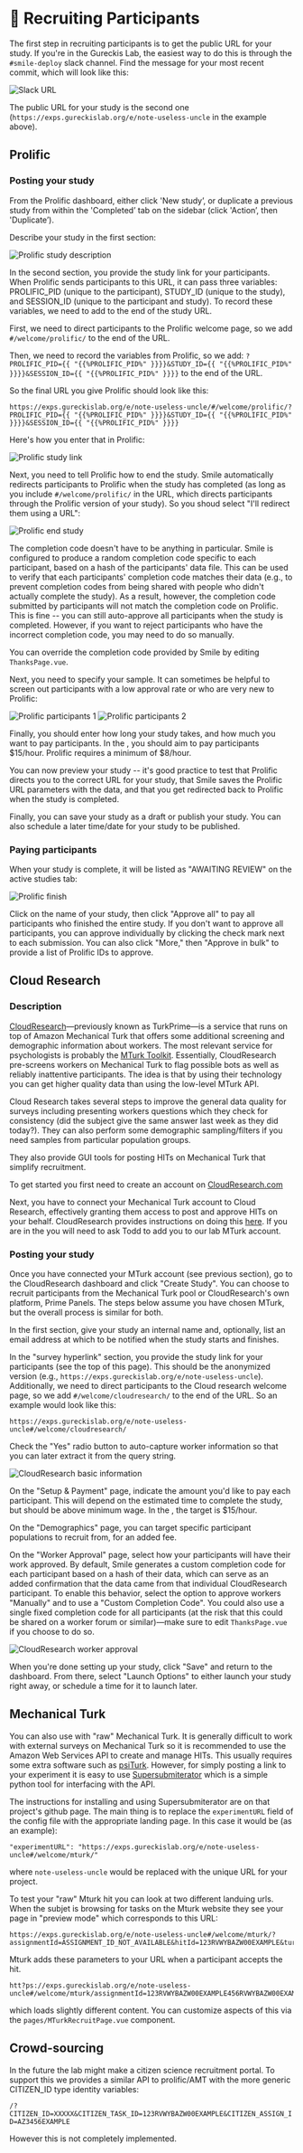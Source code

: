 # :raising_hand: Recruiting Participants

The first step in recruiting participants is to get the public URL for your study. If you're in the Gureckis Lab, the easiest way to do this is through the `#smile-deploy` slack channel. Find the message for your most recent commit, which will look like this:

![Slack URL](/images/getURL-slack.png)

The public URL for your study is the second one (`https://exps.gureckislab.org/e/note-useless-uncle` in the example above).

## Prolific

### Posting your study 

From the Prolific dashboard, either click 'New study’, or duplicate a previous study from within the 'Completed’ tab on the sidebar (click 'Action’, then 'Duplicate’).

Describe your study in the first section:

![Prolific study description](/images/prolific-step1.png)

In the second section, you provide the study link for your participants. When Prolific sends participants to this URL, it can pass three variables: PROLIFIC_PID (unique to the participant), STUDY_ID (unique to the study), and SESSION_ID (unique to the participant and study). To record these variables, we need to add to the end of the study URL. 

First, we need to direct participants to the Prolific welcome page, so we add `#/welcome/prolific/` to the end of the URL.

Then, we need to record the variables from Prolific, so we add: `?PROLIFIC_PID={{ "{{%PROLIFIC_PID%" }}}}&STUDY_ID={{ "{{%PROLIFIC_PID%" }}}}&SESSION_ID={{ "{{%PROLIFIC_PID%" }}}}` to the end of the URL.

So the final URL you give Prolific should look like this:


`https://exps.gureckislab.org/e/note-useless-uncle/#/welcome/prolific/?PROLIFIC_PID={{ "{{%PROLIFIC_PID%" }}}}&STUDY_ID={{ "{{%PROLIFIC_PID%" }}}}&SESSION_ID={{ "{{%PROLIFIC_PID%" }}}}`



Here's how you enter that in Prolific:

![Prolific study link](/images/prolific-step2.png)

Next, you need to tell Prolific how to end the study. Smile automatically redirects participants to Prolific when the study has completed (as long as you include `#/welcome/prolific/` in the URL, which directs participants through the Prolific version of your study). So you shoud select "I'll redirect them using a URL":

![Prolific end study](/images/prolific-step3.png)

The completion code doesn't have to be anything in particular. Smile is configured to produce a random completion code specific to each participant, based on a hash of the participants' data file. This can be used to verify that each participants' completion code matches their data (e.g., to prevent completion codes from being shared with people who didn't actually complete the study). As a result, however, the completion code submitted by participants will not match the completion code on Prolific. This is fine -- you can still auto-approve all participants when the study is completed. However, if you want to reject participants who have the incorrect completion code, you may need to do so manually.

You can override the completion code provided by Smile by editing `ThanksPage.vue`.

Next, you need to specify your sample. It can sometimes be helpful to screen out participants with a low approval rate or who are very new to Prolific:

![Prolific participants 1](/images/prolific-step4.png)
![Prolific participants 2](/images/prolific-step5.png)

Finally, you should enter how long your study takes, and how much you want to pay participants. In the <GureckisLabText />, you should aim to pay participants $15/hour. Prolific requires a minimum of $8/hour.

You can now preview your study -- it's good practice to test that Prolific directs you to the correct URL for your study, that Smile saves the Prolific URL parameters with the data, and that you get redirected back to Prolific when the study is completed.

Finally, you can save your study as a draft or publish your study. You can also schedule a later time/date for your study to be published.

### Paying participants

When your study is complete, it will be listed as "AWAITING REVIEW" on the active studies tab:

![Prolific finish](/images/prolific-step6.png)

Click on the name of your study, then click "Approve all" to pay all participants who finished the entire study. If you don't want to approve all participants, you can approve individually by clicking the check mark next to each submission. You can also click "More," then "Approve in bulk" to provide a list of Prolific IDs to approve.


<!-- - Set the URL for your experiment to the IP address of the server using the format `http://<hostname>:<port-number>/`. (T Make sure you include the forward slash, `/`, at the end, and make sure that you do not include the angle brackets.
- Under 'How to record Prolific IDs’, select the option 'I’ll use URL parameters’.
- Make sure Prolific will pass the following variables: PROLIFIC_PID, STUDY_ID, and SESSION_ID.
- At the end of the three steps above, the URL in the box under 'What is the URL of your study?’ should look something like: 

http://128.100.100.100:9000/?PROLIFIC_PID=[[%PROLIFIC_PID%]]&STUDY_ID=[[%STUDY_ID%]]&SESSION_ID=[[%SESSION_ID%]]


At the end you redirect the participant to 
https://app.prolific.co/submissions/complete?cc=HZCQS9MX
The completion code doesn't have to be anything in particular but there is an  -->

## Cloud Research

### Description

[CloudResearch](https://www.cloudresearch.com)—previously known as TurkPrime—is a service that runs on top of Amazon Mechanical Turk that offers some additional screening and demographic information about workers. The most relevant service for psychologists is probably the [MTurk Toolkit](https://www.cloudresearch.com/products/turkprime-mturk-toolkit/). Essentially, CloudResearch pre-screens workers on Mechanical Turk to flag possible bots as well as reliably inattentive participants. The idea is that by using their technology you can get higher quality data than using the low-level MTurk API.  

Cloud Research takes several steps to improve the general data quality for surveys including presenting workers questions which they check for consistency (did the subject give the same answer last week as they did today?). They can also perform some demographic sampling/filters if you need samples from particular population groups.

They also provide GUI tools for posting HITs on Mechanical Turk that simplify recruitment.

To get started you first need to create an account on [CloudResearch.com](https://account.cloudresearch.com/Account/Login)

Next, you have to connect your Mechanical Turk account to Cloud Research, effectively granting them access to post and approve HITs on your behalf.  CloudResearch provides instructions on doing this [here](https://cloudresearch-com.s3.amazonaws.com/files/Instructions+for+linking+MTurk+and+CloudResearch+Accounts.pdf). If you are in the <GureckisLabText /> you will need to ask Todd to add you to our lab MTurk account.

<!-- To create studies you use the intuitive study builder.  There are many custom fields that you can use to configure your study including payment, demographic restrictions, privacy-enhancing features, etc... However, the most important is to post the correct link to the study.  Here is an example.  But basically it is


At the end of CloudResearch studies you display to the worker a completion code that they paste into the study window.   -->

### Posting your study 

Once you have connected your MTurk account (see previous section), go to the CloudResearch dashboard and click "Create Study". You can choose to recruit participants from the Mechanical Turk pool or CloudResearch's own platform, Prime Panels. The steps below assume you have chosen MTurk, but the overall process is similar for both. 

In the first section, give your study an internal name and, optionally, list an email address at which to be notified when the study starts and finishes. 

In the "survey hyperlink" section, you provide the study link for your participants (see the top of this page).  This should be the anonymized version (e.g., `https://exps.gureckislab.org/e/note-useless-uncle`).  Additionally, we need to direct participants to the Cloud research welcome page, so we add `#/welcome/cloudresearch/` to the end of the URL.  So an example would look like this:

```
https://exps.gureckislab.org/e/note-useless-uncle#/welcome/cloudresearch/
```

Check the "Yes" radio button to auto-capture worker information so that you can later extract it from the query string. 

![CloudResearch basic information](/images/cloudresearch-step1.png)

On the "Setup & Payment" page, indicate the amount you'd like to pay each participant. This will depend on the estimated time to complete the study, but should be above minimum wage. In the <GureckisLabText />, the target is $15/hour.

On the "Demographics" page, you can target specific participant populations to recruit from, for an added fee.

On the "Worker Approval" page, select how your participants will have their work approved. By default, Smile generates a custom completion code for each participant based on a hash of their data, which can serve as an added confirmation that the data came from that individual CloudResearch participant. To enable this behavior, select the option to approve workers "Manually" and to use a "Custom Completion Code". You could also use a single fixed completion code for all participants (at the risk that this could be shared on a worker forum or similar)—make sure to edit `ThanksPage.vue` if you choose to do so.

![CloudResearch worker approval](/images/cloudresearch-step2.png)

When you're done setting up your study, click "Save" and return to the dashboard. From there, select "Launch Options" to either launch your study right away, or schedule a time for it to launch later.


## Mechanical Turk

You can also use <SmileText /> with "raw" Mechanical Turk.  It is generally difficult to work with external surveys on Mechanical Turk so it is recommended to use the Amazon Web Services API to create and manage HITs.  This usually requires some extra software such as [psiTurk](https://psiturk.org).  However, for simply posting a link to your <SmileText /> experiment it is easy to use [Supersubmiterator](https://github.com/sebschu/Submiterator) which is a simple python tool for interfacing with the API.

The instructions for installing and using Supersubmiterator are on that project's github page.  The main thing is to replace the `experimentURL` field of the config file with the appropriate landing page.  In this case it would be (as an example):

```
"experimentURL": "https://exps.gureckislab.org/e/note-useless-uncle#/welcome/mturk/"
```

where `note-useless-uncle` would be replaced with the unique URL for your project.


To test your "raw" Mturk hit you can look at two different landuing urls.  When the subjet is browsing for tasks on the Mturk website they see your page in "preview mode" which corresponds to this URL:

```
https://exps.gureckislab.org/e/note-useless-uncle#/welcome/mturk/?assignmentId=ASSIGNMENT_ID_NOT_AVAILABLE&hitId=123RVWYBAZW00EXAMPLE&turkSubmitTo=https://www.mturk.com/&workerId=AZ3456EXAMPLE
```


Mturk adds these parameters to your URL when a participant accepts the hit.

```
htt?ps://exps.gureckislab.org/e/note-useless-uncle#/welcome/mturk/assignmentId=123RVWYBAZW00EXAMPLE456RVWYBAZW00EXAMPLE&hitId=123RVWYBAZW00EXAMPLE&turkSubmitTo=https://www.mturk.com/&workerId=AZ3456EXAMPLE
```

which loads slightly different content.  You can customize aspects of this via the `pages/MTurkRecruitPage.vue` component.


## Crowd-sourcing

In the future the lab might make a citizen science recruitment portal.  To support this we provides a similar API to prolific/AMT with the more generic CITIZEN_ID type identity variables:

`/?CITIZEN_ID=XXXXX&CITIZEN_TASK_ID=123RVWYBAZW00EXAMPLE&CITIZEN_ASSIGN_ID=AZ3456EXAMPLE`

However this is not completely implemented.
